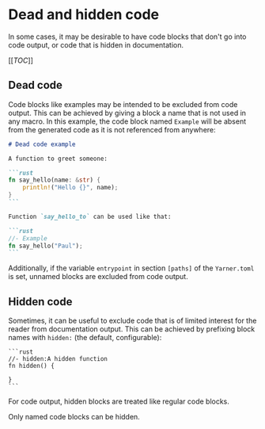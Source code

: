 # Dead and hidden code

In some cases, it may be desirable to have code blocks that don't go into code output, or code that is hidden in documentation.

[[_TOC_]]

## Dead code

Code blocks like examples may be intended to be excluded from code output. 
This can be achieved by giving a block a name that is not used in any macro.
In this example, the code block named `Example` will be absent from the generated code as it is not referenced from anywhere:

````markdown
# Dead code example

A function to greet someone:

```rust
fn say_hello(name: &str) {
    println!("Hello {}", name);
}
```

Function `say_hello_to` can be used like that:

```rust
//- Example
fn say_hello("Paul");
```
````

Additionally, if the variable `entrypoint` in section `[paths]` of the `Yarner.toml` is set, unnamed blocks are excluded from code output.

## Hidden code

Sometimes, it can be useful to exclude code that is of limited interest for the reader from documentation output.
This can be achieved by prefixing block names with `hidden:` (the default, configurable):

````
```rust
//- hidden:A hidden function
fn hidden() {
    
}
```
````

For code output, hidden blocks are treated like regular code blocks.

Only named code blocks can be hidden.
